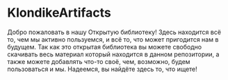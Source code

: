 # KlondikeArtifacts
Добро пожаловать в нашу Открытую библиотеку! Здесь находится всё то, чем мы активно пользуемся, и всё то, что может пригодится нам в будущем. Так как это открытая библиотека вы можете свободно скачивать весь материал который находится в данном репозитории, а также можете добавлять что-то своё, чем, возможно, будем пользоваться и мы. Надеемся, вы найдёте здесь то, что ищете!
